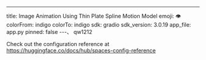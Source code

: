 ---
title: Image Animation Using Thin Plate Spline Motion Model
emoji: 👁
colorFrom: indigo
colorTo: indigo
sdk: gradio
sdk_version: 3.0.19
app_file: app.py
pinned: false
---、
qw1212

Check out the configuration reference at https://huggingface.co/docs/hub/spaces-config-reference
